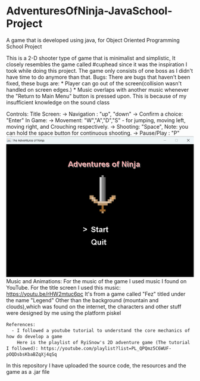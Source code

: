 # AdventuresOfNinja-JavaSchool-Project
A game that is developed using java, for Object Oriented Programming School Project

This is a 2-D shooter type of game that is minimalist and simplistic, It closely resembles the game called #cuphead since it was the inspiration I took while doing this project.
The game only consists of one boss as I didn't have time to do anymore than that.
Bugs: There are bugs that haven't been fixed, these bugs are:
     * Player can go out of the screen(collision wasn't handled on screen edges.)
     * Music overlaps with another music whenever the "Return to Main Menu" button is pressed upon. This is because of my insufficient knowledge on the sound class

Controls: Title Screen:
                    -> Navigation : "up", "down"
                    -> Confirm a choice: "Enter"
          In Game:
                  -> Movement: "W","A","D","S" - for jumping, moving left, moving right, and Crouching respectively. 
                  -> Shooting: "Space", Note: you can hold the space button for continuous shooting.
                  -> Pause/Play : "P"
![title screen](screenshots/titleScreen.png)  
  Music and Animations:
    For the music of the game I used music I found on YouTube.
    For the title screen I used this music: https://youtu.be/rHW2mtuc6pc It's from a game called "Fez" titled under the name "Legend"
    Other than the background (mountain and clouds),which was found on the internet, the characters and other stuff were designed by me using the platform piskel 
    
    References:
      - I followed a youtube tutorial to understand the core mechanics of how do develop a game
        Here is the playlist of RyiSnow's 2D adventure game (The tutorial I followed): https://youtube.com/playlist?list=PL_QPQmz5C6WUF-pOQDsbsKbaBZqXj4qSq
        
    
In this repository I have uploaded the source code, the resources and the game as a .jar file
